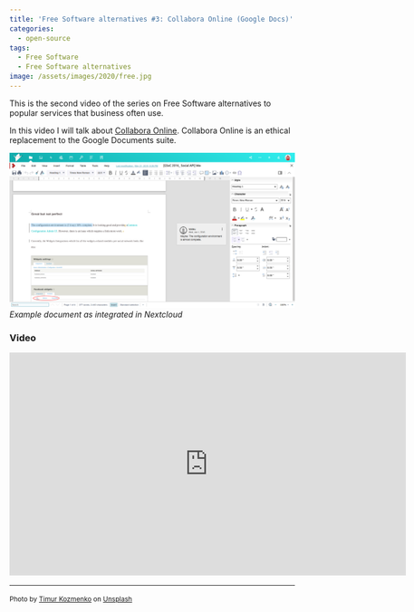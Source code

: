 ```yaml
---
title: 'Free Software alternatives #3: Collabora Online (Google Docs)'
categories:
  - open-source
tags:
  - Free Software
  - Free Software alternatives
image: /assets/images/2020/free.jpg
---
```

This is the second video of the series on Free Software alternatives to popular services that business often use.

<!-- more -->

In this video I will talk about [Collabora Online](https://www.collaboraoffice.com/code/). Collabora Online is an
ethical replacement to the Google Documents suite.

![Collabora document](/assets/images/collabora-doc.png)
_Example document as integrated in Nextcloud_

### Video

<iframe id='ivplayer' width='700' height='394' src='https://invidious.snopyta.org/embed/JgwnhG2Nx74' style='border:none;'></iframe>

---
<small>Photo by [Timur Kozmenko](https://unsplash.com/@timrael?utm_source=unsplash&utm_medium=referral&utm_content=creditCopyText) on [Unsplash](https://unsplash.com/s/photos/lighthouse?utm_source=unsplash&utm_medium=referral&utm_content=creditCopyText)</small>
